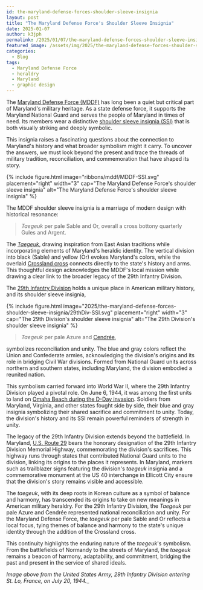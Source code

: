 ```yaml
---
id: the-maryland-defense-forces-shoulder-sleeve-insignia
layout: post
title: "The Maryland Defense Force's Shoulder Sleeve Insignia"
date: 2025-01-07
author: k3jph
permalink: /2025/01/07/the-maryland-defense-forces-shoulder-sleeve-insignia
featured_image: /assets/img/2025/the-maryland-defense-forces-shoulder-sleeve-insignia.webp
categories:
  - Blog
tags:
  - Maryland Defense Force
  - heraldry
  - Maryland
  - graphic design
---
```


The [Maryland Defense Force (MDDF)](https://military.maryland.gov/mddf/)
has long been a quiet but critical part of Maryland's military heritage.
As a state defense force, it supports the Maryland National Guard and
serves the people of Maryland in times of need. Its members wear a
distinctive [shoulder sleeve insignia (SSI)]() that is both visually
striking and deeply symbolic.

This insignia raises a fascinating questions about the connection to
Maryland's history and what broader symbolism might it carry.  To
uncover the answers, we must look beyond the present and trace the
threads of military tradition, reconciliation, and commemoration that
have shaped its story.

{% include figure.html image="ribbons/mddf/MDDF-SSI.svg" placement="right" width="3"
cap="The Maryland Defense Force's shoulder sleeve insignia"
alt="The Maryland Defense Force's shoulder sleeve insignia" %}

The MDDF shoulder sleeve insignia is a marriage of modern design with
historical resonance:

> _Taegeuk_ per pale Sable and Or, overall a cross bottony quarterly
> Gules and Argent.

The _[Taegeuk](https://asiasociety.org/education/taegeuk)_, drawing
inspiration from East Asian traditions while incorporating elements of
Maryland's heraldic identity.  The vertical division into black (Sable)
and yellow (Or) evokes Maryland's colors, while the overlaid [Crossland
cross](https://msa.maryland.gov/megafile/msa/speccol/sc3500/sc3520/000100/000191/html/191bio.html)
connects directly to the state's history and arms. This thoughtful
design acknowledges the MDDF's local mission while drawing a clear link
to the broader legacy of the 29th Infantry Division.

The [29th Infantry Division](https://va.ng.mil/Army-Guard/29th-ID/)
holds a unique place in American military history, and its shoulder
sleeve insignia,

{% include figure.html image="2025/the-maryland-defense-forces-shoulder-sleeve-insignia/29thDiv-SSI.svg" placement="right" width="3"
cap="The 29th Division's shoulder sleeve insignia"
alt="The 29th Division's shoulder sleeve insignia" %}

> _Taegeuk_ per pale Azure and
> [Cendrée](https://en.wikipedia.org/wiki/Cendr%C3%A9e), 

symbolizes reconciliation and unity. The blue and gray colors reflect
the Union and Confederate armies, acknowledging the division's origins
and its role in bridging Civil War divisions. Formed from National Guard
units across northern and southern states, including Maryland, the
division embodied a reunited nation.

This symbolism carried forward into World War II, where the 29th
Infantry Division played a pivotal role. On June 6, 1944, it was among
the first units to land on [Omaha Beach during the D-Day
invasion](https://www.dday-overlord.com/en/battle-of-normandy/forces/usa/29th-infantry-division).
Soldiers from Maryland, Virginia, and other states fought side by side,
their blue and gray insignia symbolizing their shared sacrifice and
commitment to unity. Today, the division's history and its SSI remain
powerful reminders of strength in unity.

The legacy of the 29th Infantry Division extends beyond the battlefield.
In Maryland, [U.S. Route
29](https://www.fhwa.dot.gov/infrastructure/us29.cfm) bears the honorary
designation of the 29th Infantry Division Memorial Highway,
commemorating the division's sacrifices. This highway runs through
states that contributed National Guard units to the division, linking
its origins to the places it represents. In Maryland, markers such as
trailblazer signs featuring the division's _taegeuk_ insignia and a
commemorative monument at the US 40 interchange in Ellicott City ensure
that the division's story remains visible and accessible.

The _taegeuk_, with its deep roots in Korean culture as a symbol of
balance and harmony, has transcended its origins to take on new meanings
in American military heraldry. For the 29th Infantry Division, the
_Taegeuk_ per pale Azure and Cendrée represented national reconciliation
and unity. For the Maryland Defense Force, the _taegeuk_ per pale Sable
and Or reflects a local focus, tying themes of balance and harmony to
the state's unique identity through the addition of the Crossland cross.

This continuity highlights the enduring nature of the _taegeuk_'s
symbolism. From the battlefields of Normandy to the streets of Maryland,
the _taegeuk_ remains a beacon of harmony, adaptability, and commitment,
bridging the past and present in the service of shared ideals.

_Image above from the United States Army, 29th Infantry Division
entering St. Lo, France, on July 20, 1944.__
